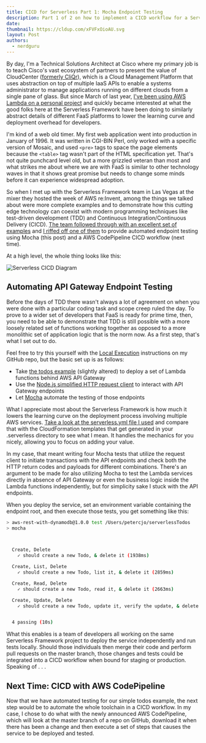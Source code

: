 ```yaml
---
title: CICD for Serverless Part 1: Mocha Endpoint Testing
description: Part 1 of 2 on how to implement a CICD workflow for a Serverless project
date: 
thumbnail: https://cldup.com/xFVFxOioAU.svg
layout: Post
authors:
  - nerdguru
---
```


By day, I'm a Technical Solutions Architect at Cisco  where my primary job is to teach Cisco's vast ecosystem of partners to present the value of CloudCenter ([formerly CliQr](http://www.cisco.com/c/en/us/about/corporate-strategy-office/acquisitions/cliqr.html)), which is a Cloud Management Platform that uses abstraction on top of multiple IaaS APIs to enable a systems administrator to manage applications running on different clouds from a single pane of glass.  But since March of last year, [I've been using AWS Lambda on a personal project](https://fmlnerd.com/2016/08/16/30k-page-views-for-0-21-a-serverless-story/) and quickly became interested at what the good folks here at the Serverless Framework have been doing to similarly abstract details of different FaaS platforms to lower the learning curve and deployment overhead for developers.

I'm kind of a web old timer.  My first web application went into production in January of 1996.  It was written in CGI-BIN Perl, only worked with a specific version of Mosaic, and used `<pre>` tags to space the page elements because the `<table>` tag wasn't part of the HTML specification yet.  That's not quite punchcard level old, but a more grizzled veteran than most and what strikes me about where we are with FaaS is similar to other technology waves in that it shows great promise but needs to change some minds before it can experience widespread adoption.
	
So when I met up with the Serverless Framework team in Las Vegas at the mixer they hosted the week of AWS re:Invent, among the things we talked about were more complete examples and to demonstrate how this cutting edge technology can coexist with modern programming techniques like test-driven development (TDD) and Continuous Integration/Continuous Delivery (CICD).  [The team followed through with an excellent set of examples](https://github.com/serverless/examples) and [I riffed off one of them](https://github.com/nerdguru/serverlessTodos) to provide automated endpoint testing using Mocha (this post) and a AWS CodePipeline CICD workflow (next time).  

At a high level, the whole thing looks like this:

![Serverless CICD Diagram](https://s3.amazonaws.com/analyzer.fmlnerd.com/img/ServerlessCICDmed.png)

## Automating API Gateway Endpoint Testing
Before the days of TDD there wasn't always a lot of agreement on when you were done with a particular coding task and scope creep ruled the day.  To prove to a wider set of developers that FaaS is ready for prime time, then, you need to be able to demonstrate that TDD is still possible with a more loosely related set of functions working together as opposed to a more monolithic set of application logic that is the norm now.  As a first step, that's what I set out to do.

Feel free to try this yourself with the [Local Execution](https://github.com/nerdguru/serverlessTodos/blob/master/local.md) instructions on my GitHub repo, but the basic set up is as follows:

* Take [the todos example](https://github.com/serverless/examples/tree/master/aws-node-rest-api-with-dynamodb) (slightly altered) to deploy a set of Lambda functions behind AWS API Gateway
* Use the [Node.js simplified HTTP request client](https://www.npmjs.com/package/request) to interact with API Gateway endpoints
* Let [Mocha](https://mochajs.org/) automate the testing of those endpoints

What I appreciate most about the Serverless Framework is how much it lowers the learning curve on the deployment process involving multiple AWS services.  [Take a look at the serverless.yml file I used](https://github.com/nerdguru/serverlessTodos/blob/master/serverless.yml) and compare that with the CloudFormation templates that get generated in your .serverless directory to see what I mean.  It handles the mechanics for you nicely, allowing you to focus on adding your value.

In my case, that meant writing four Mocha tests that utilize the request client to initiate transactions with the API endpoints and check both the HTTP return codes and payloads for different combinations.  There's an argument to be made for also utilizing Mocha to test the Lambda services directly in absence of API Gateway or even the business logic inside the Lambda functions independently, but for simplicity sake I stuck with the API endpoints.

When you deploy the service, set an environment variable containing the endpoint root, and then execute those tests, you get something like this:

```bash
> aws-rest-with-dynamodb@1.0.0 test /Users/petercjo/serverlessTodos
> mocha



  Create, Delete
    ✓ should create a new Todo, & delete it (1938ms)

  Create, List, Delete
    ✓ should create a new Todo, list it, & delete it (2859ms)

  Create, Read, Delete
    ✓ should create a new Todo, read it, & delete it (2663ms)

  Create, Update, Delete
    ✓ should create a new Todo, update it, verify the update, & delete it (2559ms)


  4 passing (10s)

```
What this enables is a team of developers all working on the same Serverless Framework project to deploy the service independently and run tests locally.  Should those individuals then merge their code and perform pull requests on the master branch, those changes and tests could be integrated into a CICD workflow when bound for staging or production.  Speaking of . . .

## Next Time: CICD with AWS CodePipeline
Now that we have automated testing for our simple todos example, the next step would be to automate the whole toolchain in a CICD workflow.  In my case, I chose to do what with the newly announced AWS CodePipeline, which will look at the master branch of a repo on GitHub, download it when there has been a change and then execute a set of steps that causes the service to be deployed and tested.


